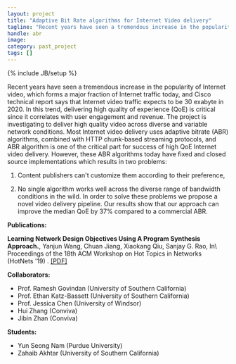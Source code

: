 ```yaml
---
layout: project
title: "Adaptive Bit Rate algorithms for Internet Video delivery"
tagline: "Recent years have seen a tremendous increase in the popularity of Internet video, which forms a major fracti\ on of Internet traffic today, and in this trend, delivering high quality of experience (QoE) is critical sin\ ce it correlates with user engagement and revenue. The project is investigating techniques and novel archite\ ctures to deliver high quality video across diverse and variable network conditions."
handle: abr
image: 
category: past_project
tags: []
---
```

{% include JB/setup %}

Recent years have seen a tremendous increase in the popularity of Internet video, which forms a major fraction of Internet traffic today, and Cisco technical report says that Internet video traffic expects to be 30 exabyte in 2020. In this trend, delivering high quality of experience (QoE) is critical since it correlates with user engagement and revenue. The project is investigating to deliver high quality video across diverse and variable network conditions. Most Internet video delivery uses adaptive bitrate (ABR) algorithms, combined with HTTP chunk-based streaming protocols, and ABR algorithm is one of the critical part for success of high QoE Internet video delivery. However, these ABR algorithms today have fixed and closed source implementations which results in two problems:

1. Content publishers can't customize them according to their preference,

2. No single algorithm works well across the diverse range of bandwidth conditions in the wild. In order to solve these problems we propose a novel video delivery pipeline. Our results show that our approach can improve the median QoE by 37% compared to a commercial ABR.

**Publications:**

**Learning Network Design Objectives Using A Program Synthesis Approach.**, Yanjun Wang, Chuan Jiang, Xiaokang Qiu, Sanjay G. Rao, In\ Proceedings of the 18th ACM Workshop on Hot Topics in Networks (HotNets '19) . [[PDF]](https://engineering.purdue.edu/~isl/papers/HotNets_2019_Paper.pdf)

**Collaborators:**

- Prof. Ramesh Govindan (University of Southern California)
- Prof. Ethan Katz-Bassett (University of Southern California)
- Prof. Jessica Chen (University of Windsor)
- Hui Zhang (Conviva)
- Jibin Zhan (Conviva)

**Students:**

- Yun Seong Nam (Purdue University)
- Zahaib Akhtar (University of Southern California)